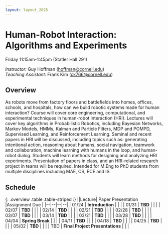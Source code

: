 ```yaml
---
layout: layout_2025
---
```


# Human-Robot Interaction: Algorithms and Experiments

Friday 11:15am-1:45pm (Statler Hall 291)


_Instructor:_
Guy Hoffman (hoffman@cornell.edu) <br />
_Teaching Assistant:_
Frank Kim (ck766@cornell.edu) 

## Overview

As robots move from factory floors and battlefields into homes, offices, schools, and hospitals, how can we build robotic systems made for human interaction?  Course will cover core engineering, computational, and experimental techniques in human-robot interaction (HRI). Lectures will cover key algorithms in Probabilistic Robotics, including Bayesian Networks, Markov Models, HMMs, Kalman and Particle Filters, MDP and POMPD, Supervised Learning, and Reinforcement Learning. Seminal and recent papers in HRI will be discussed, including topics such as: generating intentional action, reasoning about humans, social navigation, teamwork and collaboration, machine learning with humans in the loop, and human-robot dialog. Students will learn methods for designing and analyzing HRI experiments.  Presentation of papers in class, and an HRI-related research project in teams will be required.  Intended for M.Eng to PhD students from multiple disciplines including MAE, CS, ECE and IS.

## Schedule

{: .overview .table .table-striped :}
||Lecture| Paper Presentation |Assignment Due |
|--|--|--|--|
| 01/24 | **Introduction** | | |
| 01/31 | **TBD** | | |
| 02/07 | **TBD** | | |
| 02/14 | **TBD** | | |
| 02/21 | **TBD** | | |
| 02/28 | **TBD** | | |
| 03/07 | **TBD** | | |
| 03/14 | **TBD** | | |
| 03/21 | **TBD** | | |
| 03/28 | **TBD** | | |
| 04/04 | **Spring Break** | | |
| 04/11 | **TBD** | | |
| 04/18 | **TBD** | | |
| 04/25 | **TBD** | | |
| 05/02 | **TBD** | | |
| TBD   | **Final Project Presentations** | | |